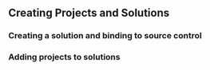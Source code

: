 ## Creating Projects and Solutions

### Creating a solution and binding to source control

### Adding projects to solutions